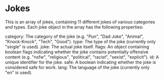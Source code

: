 # Jokes
This is an array of jokes, containing 11 different jokes of various categories and types. Each joke object in the array has the following properties:

category: The category of the joke (e.g. "Pun", "Dad Joke", "Animal", "Knock-Knock", "Tech", "Good").
type: The type of the joke (currently only "single" is used).
joke: The actual joke itself.
flags: An object containing boolean flags indicating whether the joke contains potentially offensive content (e.g. "nsfw", "religious", "political", "racist", "sexist", "explicit").
id: A unique identifier for the joke.
safe: A boolean indicating whether the joke is considered safe for work.
lang: The language of the joke (currently only "en" is used).
